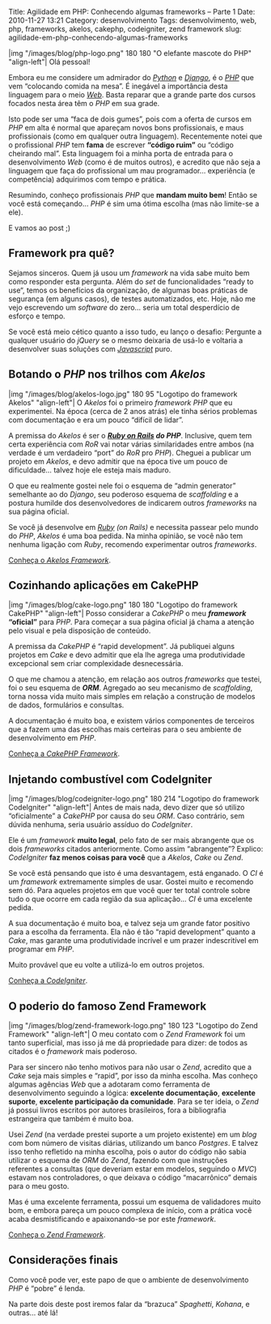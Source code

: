 Title: Agilidade em PHP: Conhecendo algumas frameworks – Parte 1
Date: 2010-11-27 13:21
Category: desenvolvimento
Tags: desenvolvimento, web, php, frameworks, akelos, cakephp, codeigniter, zend framework
slug: agilidade-em-php-conhecendo-algumas-frameworks

|img "/images/blog/php-logo.png" 180 180 "O elefante mascote do PHP" "align-left"|
Olá pessoal!

Embora eu me considere um admirador do [*Python*][python] e [*Django*][django], é o
[*PHP*][php] que vem “colocando comida na mesa”. É inegável a importância
desta linguagem para o meio [*Web*][web]. Basta reparar que a grande parte
dos cursos focados nesta área têm o *PHP* em sua grade.

<!-- PELICAN_END_SUMMARY -->

Isto pode ser uma “faca de dois gumes”, pois com a oferta de cursos em
*PHP* em alta é normal que apareçam novos bons profissionais, e maus
profissionais (como em qualquer outra linguagem). Recentemente notei que
o profissional *PHP* tem **fama** de escrever **“código ruim”** ou
“código cheirando mal”. Esta linguagem foi a minha porta de entrada para
o desenvolvimento *Web* (como é de muitos outros), e acredito que não
seja a linguagem que faça do profissional um mau programador…
experiência (e competência) adquirimos com tempo e prática.

Resumindo, conheço profissionais *PHP* que **mandam muito bem**! Então
se você está começando… *PHP* é sim uma ótima escolha (mas não limite-se
a ele).

E vamos ao post ;)

Framework pra quê?
------------------

Sejamos sinceros. Quem já usou um *framework* na vida sabe muito bem
como responder esta pergunta. Além do *set* de funcionalidades “ready to
use“, temos os benefícios da organização, de algumas boas práticas de
segurança (em alguns casos), de testes automatizados, etc. Hoje, não me
vejo escrevendo um *software* do zero… seria um total desperdício de
esforço e tempo.

Se você está meio cético quanto a isso tudo, eu lanço o desafio:
Pergunte a qualquer usuário do *jQuery* se o mesmo deixaria de usá-lo e
voltaria a desenvolver suas soluções com [*Javascript*][javascript] puro.

Botando o *PHP* nos trilhos com *Akelos*
--------------------------------------------------------------

|img "/images/blog/akelos-logo.jpg" 180 95 "Logotipo do framework Akelos" "align-left"|
O *Akelos* foi o primeiro *framework
PHP* que eu experimentei. Na época (cerca de 2 anos atrás) ele tinha
sérios problemas com documentação e era um pouco “difícil de lidar”.

A premissa do *Akelos* é ser o ***[Ruby on Rails][ror] do PHP***.
Inclusive, quem tem certa experiência com *RoR* vai notar várias
similaridades entre ambos (na verdade é um verdadeiro “port” do *RoR*
pro *PHP*). Cheguei a publicar um projeto em *Akelos*, e devo admitir
que na época tive um pouco de dificuldade… talvez hoje ele esteja mais
maduro.

O que eu realmente gostei nele foi o esquema de “admin generator”
semelhante ao do *Django*, seu poderoso esquema de *scaffolding* e a
postura humilde dos desenvolvedores de indicarem outros *frameworks* na
sua página oficial.

Se você já desenvolve em *[Ruby][ruby] (on Rails)* e necessita passear pelo
mundo do *PHP*, *Akelos* é uma boa pedida. Na minha opinião, se você não
tem nenhuma ligação com *Ruby*, recomendo experimentar outros
*frameworks*.

[Conheça o *Akelos Framework*][akelos].


Cozinhando aplicações em CakePHP
--------------------------------

|img "/images/blog/cake-logo.png" 180 180 "Logotipo do framework CakePHP" "align-left"|
Posso considerar a *CakePHP* o meu ***framework* “oficial”** para *PHP*.
Para começar a sua página oficial já chama a atenção pelo visual e pela disposição de conteúdo.

A premissa da *CakePHP* é “rapid development”. Já publiquei alguns
projetos em *Cake* e devo admitir que ela lhe agrega uma produtividade
excepcional sem criar complexidade desnecessária.

O que me chamou a atenção, em relação aos outros *frameworks*
que testei, foi o seu esquema de ***ORM***. Agregado ao seu mecanismo de
*scaffolding*, torna nossa vida muito mais simples em relação a
construção de modelos de dados, formulários e consultas.

A documentação é muito boa, e existem vários componentes de terceiros
que a fazem uma das escolhas mais certeiras para o seu ambiente de
desenvolvimento em *PHP*.

[Conheça a *CakePHP Framework*][cakephp].

Injetando combustível com CodeIgniter
-------------------------------------

|img "/images/blog/codeigniter-logo.png" 180 214 "Logotipo do framework CodeIgniter" "align-left"|
Antes de mais nada, devo dizer que só utilizo “oficialmente” a *CakePHP* por
causa do seu *ORM*. Caso contrário, sem dúvida nenhuma, seria usuário assíduo do
*CodeIgniter*.

Ele é um *framework* **muito legal**, pelo fato de ser mais abrangente
que os dois *frameworks* citados anteriormente. Como assim “abrangente”? Explico:
*CodeIgniter* **faz menos coisas para você** que a *Akelos*, *Cake* ou
*Zend*.

Se você está pensando que isto é uma desvantagem, está enganado. O *CI*
é um *framework* extremamente simples de usar. Gostei muito e recomendo
sem dó. Para aqueles projetos em que você quer ter total controle sobre
tudo o que ocorre em cada região da sua aplicação… *CI* é uma excelente
pedida.

A sua documentação é muito boa, e talvez seja um grande fator positivo
para a escolha da ferramenta. Ela não é tão “rapid development” quanto a
*Cake*, mas garante uma produtividade incrível e um prazer indescritível
em programar em *PHP*.

Muito provável que eu volte a utilizá-lo em outros projetos.

[Conheça a *CodeIgniter*][codeigniter].


O poderio do famoso Zend Framework
----------------------------------

|img "/images/blog/zend-framework-logo.png" 180 123 "Logotipo do Zend Framework" "align-left"|
O meu contato com o *Zend Framework* foi um tanto superficial, mas isso já me
dá propriedade para dizer: de todos as citados é o *framework* mais poderoso.

Para ser sincero não tenho motivos para não usar o *Zend*, acredito que
a *Cake* seja mais simples e “rapid”, por isso da minha escolha. Mas
conheço algumas agências *Web* que a adotaram como ferramenta de
desenvolvimento seguindo a lógica: **excelente documentação**,
**excelente suporte**, **excelente participação da comunidade**. Para se
ter ideia, o *Zend* já possui livros escritos por autores brasileiros,
fora a bibliografia estrangeira que também é muito boa.

Usei *Zend* (na verdade prestei suporte a um projeto existente) em um
*blog* com bom número de visitas diárias, utilizando um banco
*Postgres*. E talvez isso tenho refletido na minha escolha, pois o autor
do código não sabia utilizar o esquema de *ORM* do *Zend*, fazendo com
que instruções referentes a consultas (que deveriam estar em modelos,
seguindo o *MVC*) estavam nos controladores, o que deixava o código
“macarrônico” demais para o meu gosto.

Mas é uma excelente ferramenta, possui um esquema de validadores muito
bom, e embora pareça um pouco complexa de início, com a prática você
acaba desmistificando e apaixonando-se por este *framework*.

[Conheça o *Zend Framework*][zend].


Considerações finais
--------------------

Como você pode ver, este papo de que o ambiente de desenvolvimento *PHP*
é “pobre” é lenda.

Na parte dois deste post iremos falar da “brazuca” *Spaghetti*,
*Kohana*, e outras… até lá!

  [python]: |filename|/tag/python.html
    "Leia mais sobre Python"
  [django]: |filename|/tag/django.html
    "Leia mais sobre Django"
  [php]: |filename|/tag/php.html "Leia mais sobre PHP"
  [web]: |filename|/tag/web.html "Leia mais sobre Web"
  [javascript]: |filename|/tag/javascript
    "Leia mais sobre Javascript"
  [ror]: http://rubyonrails.org/
    "Conheça a framework Ruby on Rails"
  [ruby]: http://www.ruby-lang.org/pt/ "Conheça a linguagem Ruby"
  [akelos]: http://www.akelos.org/
    "Página oficial do projeto Akelos"
  [cakephp]: http://cakephp.org/
    "Página oficial do projeto CakePHP"
  [codeigniter]: http://codeigniter.com/
    "Página oficial do projeto CodeIgniter"
  [zend]: http://framework.zend.com/
    "Página oficial do projeto Zend Framework"
